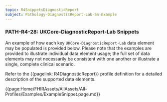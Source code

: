 ```yaml
---
topic: R4SnippetsDiagnosticReport
subject: Pathology-DiagnosticReport-Lab-Sn-Example
---
```

### PATH-R4-28: UKCore-DiagnosticReport-Lab Snippets
An example of how each key <code>UKCore-DiagnosticReport-Lab</code> data element may be populated is provided below. Please note that the examples are provided to illustrate individual data element usage; the full set of data elements may not necessarily be consistent with one another or illustrate a single, complete clinical scenario.

Refer to the {{pagelink: R4DiagnosticReport}} profile definition for a detailed description of the supported data elements.

{{page:Home/FHIRAssets/AllAssets/All-Profiles/Examples/ExampleSnippet.page.md}}